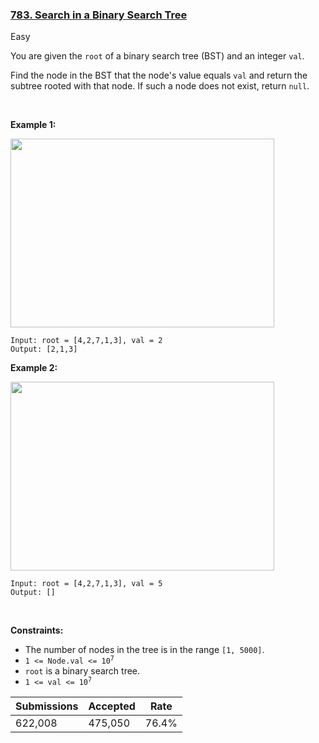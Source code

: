 ### [783. Search in a Binary Search Tree](https://leetcode.com/problems/search-in-a-binary-search-tree/)

Easy

You are given the `` root `` of a binary search tree (BST) and an integer `` val ``.

Find the node in the BST that the node's value equals `` val `` and return the subtree rooted with that node. If such a node does not exist, return `` null ``.

 

__Example 1:__

<img alt="" src="https://assets.leetcode.com/uploads/2021/01/12/tree1.jpg" style="width: 422px; height: 302px;"/>

```
Input: root = [4,2,7,1,3], val = 2
Output: [2,1,3]
```

__Example 2:__

<img alt="" src="https://assets.leetcode.com/uploads/2021/01/12/tree2.jpg" style="width: 422px; height: 302px;"/>

```
Input: root = [4,2,7,1,3], val = 5
Output: []
```

 

__Constraints:__

*   The number of nodes in the tree is in the range `` [1, 5000] ``.
*   <code>1 <= Node.val <= 10<sup>7</sup></code>
*   `` root `` is a binary search tree.
*   <code>1 <= val <= 10<sup>7</sup></code>

| Submissions    | Accepted     | Rate   |
| -------------- | ------------ | ------ |
| 622,008 | 475,050 | 76.4% |